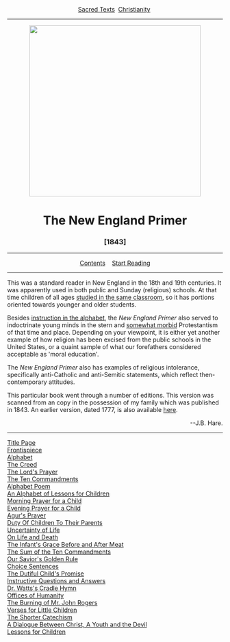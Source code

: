 <body>
 <center>
 <a href="../../index.htm">Sacred Texts</a> 
 <a href="../index.htm">Christianity</a> 
 </center>
 <hr>
 <center>
 <img src="img/whale.jpg" width="400">
 <h1 align="CENTER">The New England Primer</h1>
 <h3 align="CENTER">[1843]</h3>
 </center>
 <hr>
 <center>
 <a href="#contents">Contents</a>   
 <a href="nep00.htm">Start Reading</a>
 </center>
 <hr>
 <p>
 This was a standard reader in New England in the 18th and 19th centuries.
 It was apparently used in both public and Sunday (religious) schools.
 At that time children of all ages
 <a href="nep01.htm">studied in the same classroom</a>, so it
 has portions oriented towards younger and older students.
 </p>
 <p>
 Besides <a href="nep06.htm">instruction in the alphabet</a>,
 the <cite>New England Primer</cite>
 also served to indoctrinate young
 minds in the stern and <a href="nep12.htm">somewhat morbid</a>
 Protestantism of that time and place.
 Depending on your viewpoint, it is either yet another
 example of how religion has been excised from the public schools
 in the United States,
 or a quaint sample of what our forefathers considered acceptable 
 as 'moral education'.</p>
 <p>
 The <cite>New England Primer</cite> also has examples of
 religious intolerance, specifically anti-Catholic and anti-Semitic
 statements, which reflect then-contemporary attitudes.
 </p>
 <p>This particular book went through a number of editions.
 This version was scanned from an copy in the possession
 of my family which was published in 1843.
 An earlier version, dated 1777, is also available
 <a href="1777/index.htm">here</a>.
 </p>
 <p align="RIGHT">--J.B. Hare.</p>
 <a name="contents"></a>
 <hr>
 <a href="nep00.htm">Title Page</a><br>
 <a href="nep01.htm">Frontispiece</a><br>
 <a href="nep02.htm">Alphabet</a><br>
 <a href="nep03.htm">The Creed</a><br>
 <a href="nep04.htm">The Lord's Prayer</a><br>
 <a href="nep05.htm">The Ten Commandments</a><br>
 <a href="nep06.htm">Alphabet Poem</a><br>
 <a href="nep07.htm">An Alphabet of Lessons for Children</a><br>
 <a href="nep08.htm">Morning Prayer for a Child</a><br>
 <a href="nep09.htm">Evening Prayer for a Child</a><br>
 <a href="nep10.htm">Agur's Prayer</a><br>
 <a href="nep11.htm">Duty Of Children To Their Parents</a><br>
 <a href="nep12.htm">Uncertainty of Life</a><br>
 <a href="nep13.htm">On Life and Death</a><br>
 <a href="nep14.htm">The Infant's Grace Before and After Meat</a><br>
 <a href="nep15.htm">The Sum of the Ten Commandments</a><br>
 <a href="nep16.htm">Our Savior's Golden Rule</a><br>
 <a href="nep17.htm">Choice Sentences</a><br>
 <a href="nep18.htm">The Dutiful Child's Promise</a><br>
 <a href="nep19.htm">Instructive Questions and Answers</a><br>
 <a href="nep20.htm">Dr. Watts's Cradle Hymn</a><br>
 <a href="nep21.htm">Offices of Humanity</a><br>
 <a href="nep22.htm">The Burning of Mr. John Rogers</a><br>
 <a href="nep23.htm">Verses for Little Children</a><br>
 <a href="nep24.htm">The Shorter Catechism</a><br>
 <a href="nep25.htm">A Dialogue Between Christ, A Youth and the Devil</a><br>
 <a href="nep26.htm">Lessons for Children</a><br>
 </body>